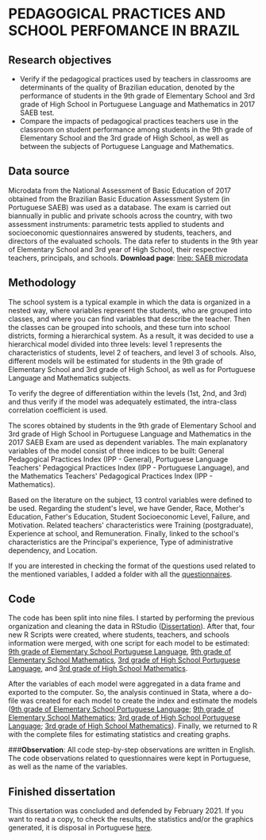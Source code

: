 # PEDAGOGICAL PRACTICES AND SCHOOL PERFOMANCE IN BRAZIL

## Research objectives
- Verify if the pedagogical practices used by teachers in classrooms are determinants of the quality of Brazilian education, denoted by the performance of students in the 9th grade of Elementary School and 3rd grade of High School in Portuguese Language and Mathematics in 2017 SAEB test.
- Compare the impacts of pedagogical practices teachers use in the classroom on student performance among students in the 9th grade of Elementary School and the 3rd grade of High School, as well as between the subjects of Portuguese Language and Mathematics.

## Data source
Microdata from the National Assessment of Basic Education of 2017 obtained from the Brazilian Basic Education Assessment System (in Portuguese SAEB) was used as a database. The exam is carried out biannually in public and private schools across the country, with two assessment instruments: parametric tests applied to students and socioeconomic questionnaires answered by students, teachers, and directors of the evaluated schools. The data refer to students in the 9th year of Elementary School and 3rd year of High School, their respective teachers, principals, and schools.
**Download page**: [Inep: SAEB microdata](https://dados.gov.br/dataset/inep-microdados-do-saeb)

## Methodology
The school system is a typical example in which the data is organized in a nested way, where variables represent the students, who are grouped into classes, and where you can find variables that describe the teacher. Then the classes can be grouped into schools, and these turn into school districts, forming a hierarchical system. As a result, it was decided to use a hierarchical model divided into three levels: level 1 represents the characteristics of students, level 2 of teachers, and level 3 of schools. Also, different models will be estimated for students in the 9th grade of Elementary School and 3rd grade of High School, as well as for Portuguese Language and Mathematics subjects.

To verify the degree of differentiation within the levels (1st, 2nd, and 3rd) and thus verify if the model was adequately estimated, the intra-class correlation coefficient is used.

The scores obtained by students in the 9th grade of Elementary School and 3rd grade of High School in Portuguese Language and Mathematics in the 2017 SAEB Exam are used as dependent variables. The main explanatory variables of the model consist of three indices to be built: General Pedagogical Practices Index (IPP - General), Portuguese Language Teachers' Pedagogical Practices Index (IPP - Portuguese Language), and the Mathematics Teachers' Pedagogical Practices Index (IPP - Mathematics).

Based on the literature on the subject, 13 control variables were defined to be used. Regarding the student's level, we have Gender, Race, Mother's Education, Father's Education, Student Socioeconomic Level, Failure, and Motivation. Related teachers' characteristics were Training (postgraduate), Experience at school, and Remuneration. Finally, linked to the school's characteristics are the Principal's experience, Type of administrative dependency, and Location.

If you are interested in checking the format of the questions used related to the mentioned variables, I added a folder with all the [questionnaires](https://github.com/cfruhauf/Pedagogical_Practices/tree/master/Questionnaires).

## Code

The code has been split into nine files. I started by performing the previous organization and cleaning the data in RStudio ([Dissertation](https://github.com/cfruhauf/Pedagogical_Practices/blob/master/Codes/R%20Script/Dissertation.R)). After that, four new R Scripts were created, where students, teachers, and schools information were merged, with one script for each model to be estimated: [9th grade of Elementary School Portuguese Language](https://github.com/cfruhauf/Pedagogical_Practices/blob/master/Codes/R%20Script/9th%20grade%20of%20Elementary%20School%20Portuguese%20Language.R), [9th grade of Elementary School Mathematics](https://github.com/cfruhauf/Pedagogical_Practices/blob/master/Codes/R%20Script/9th%20grade%20of%20Elementary%20School%20Mathematics.R), [3rd grade of High School Portuguese Language](https://github.com/cfruhauf/Pedagogical_Practices/blob/master/Codes/R%20Script/3rd%20grade%20of%20High%20School%20Portuguese%20Language.R), and [3rd grade of High School Mathematics](https://github.com/cfruhauf/Pedagogical_Practices/blob/master/Codes/R%20Script/3rd%20grade%20of%20High%20School%20Mathematics.R).

After the variables of each model were aggregated in a data frame and exported to the computer. So, the analysis continued in Stata, where a do-file was created for each model to create the index and estimate the models ([9th grade of Elementary School Portuguese Language](https://github.com/cfruhauf/Pedagogical_Practices/blob/master/Codes/Do-File/9th%20grade%20of%20Elementary%20School%20Portuguese%20Language.do); [9th grade of Elementary School Mathematics](https://github.com/cfruhauf/Pedagogical_Practices/blob/master/Codes/Do-File/9th%20grade%20of%20Elementary%20School%20Mathematics.do); [3rd grade of High School Portuguese Language](https://github.com/cfruhauf/Pedagogical_Practices/blob/master/Codes/Do-File/3rd%20grade%20of%20High%20School%20Portuguese%20Language.do); [3rd grade of High School Mathematics](https://github.com/cfruhauf/Pedagogical_Practices/blob/master/Codes/Do-File/3rd%20grade%20of%20High%20School%20Mathematics.do)). Finally, we returned to R with the complete files for estimating statistics and creating graphs.

###**Observation**: All code step-by-step observations are written in English. The code observations related to questionnaires were kept in Portuguese, as well as the name of the variables.

## Finished dissertation

This dissertation was concluded and defended by February 2021. If you want to read a copy, to check the results, the statistics and/or the graphics generated, it is disposal in Portuguese [here](https://www.researchgate.net/publication/352092774_Praticas_pedagogicas_e_desempenho_escolar_no_Brasil).
